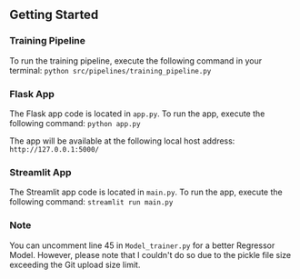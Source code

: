 ## Getting Started

### Training Pipeline

To run the training pipeline, execute the following command in your terminal:
`python src/pipelines/training_pipeline.py`

### Flask App

The Flask app code is located in `app.py`. To run the app, execute the following command:
`python app.py`

The app will be available at the following local host address:
`http://127.0.0.1:5000/`


### Streamlit App

The Streamlit app code is located in `main.py`. To run the app, execute the following command:
`streamlit run main.py`

### Note

You can uncomment line 45 in `Model_trainer.py` for a better Regressor Model.
However, please note that I couldn't do so due to the pickle file size exceeding the Git upload size limit.
